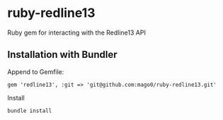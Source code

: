 # ruby-redline13
Ruby gem for interacting with the Redline13 API

## Installation with Bundler

Append to Gemfile:

`gem 'redline13', :git => 'git@github.com:mago0/ruby-redline13.git'`

Install

`bundle install`
